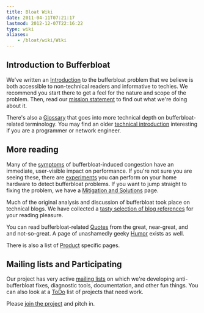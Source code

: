 ```yaml
---
title: Bloat Wiki
date: 2011-04-11T07:21:17
lastmod: 2012-12-07T22:16:22
type: wiki
aliases:
    - /bloat/wiki/Wiki
---
```

Introduction to Bufferbloat
---------------------------

We've written an [Introduction](Introduction.md) to the bufferbloat problem
that we believe is both accessible to non-technical readers and
informative to techies. We recommend you start there to get a feel for
the nature and scope of the problem. Then, read our
[mission statement](Mission.md) to find out what we're doing
about it.

There's also a [Glossary](Glossary.md) that goes into more technical depth
on bufferbloat-related terminology. You may find an older
[technical introduction](TechnicalIntro.md) interesting if you
are a programmer or network engineer.

More reading
------------

Many of the [symptoms](CongestionSymptoms.md) of
bufferbloat-induced congestion have an immediate, user-visible impact on
performance. If you're not sure you are seeing these, there are
[experiments](Experiments.md) you can perform on your home
hardware to detect bufferbloat problems. If you want to jump straight to
fixing the problem, we have a
[Mitigation and Solutions](Mitigations_and_Solutions.md) page.

Much of the original analysis and discussion of bufferbloat took place
on technical blogs. We have collected a
[tasty selection of blog references](Good_blog_discussions.md)
for your reading pleasure.

You can read bufferbloat-related [Quotes](Quotes.md) from the great,
near-great, and and not-so-great. A page of unashamedly geeky
[Humor](Humor.md) exists as well.

There is also a list of [Product](Product.md) specific pages.

Mailing lists and Participating
-------------------------------

Our project has very active [mailing
lists](https://lists.bufferbloat.net) on which we're developing
anti-bufferbloat fixes, diagnostic tools, documentation, and other fun
things. You can also look at a [ToDo](ToDo.md) list of projects that
need work.

Please [join the project](http://www.bufferbloat.net/account/register)
and pitch in.
